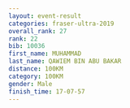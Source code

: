 ```yaml
---
layout: event-result 
categories: fraser-ultra-2019 
overall_rank: 27
rank: 22
bib: 10036
first_name: MUHAMMAD
last_name: QAWIEM BIN ABU BAKAR
distance: 100KM
category: 100KM
gender: Male
finish_time: 17-07-57
---
```

